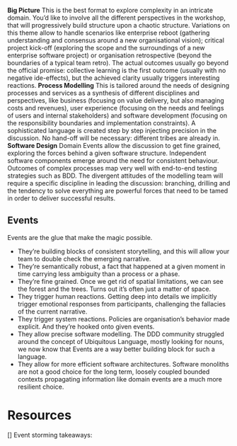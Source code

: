 **Big Picture**
This is the best format to explore complexity in an intricate domain. You’d like to involve all the different perspectives in the workshop, that will progressively build structure upon a chaotic structure. Variations on this theme allow to handle scenarios like enterprise reboot (gathering understanding and consensus around a new organisational vision); critical project kick-off (exploring the scope and the surroundings of a new enterprise software project) or organisation retrospective (beyond the boundaries of a  typical team retro).
The actual outcomes usually go beyond the official promise: collective learning is the first outcome (usually with no negative  ide-effects), but the achieved clarity usually triggers interesting reactions.
**Process Modelling**
This is tailored around the needs of designing processes and services as a synthesis of different disciplines and perspectives, like business (focusing on value delivery, but also managing costs and revenues), user experience (focusing on the needs and feelings of users and internal stakeholders) and software development (focusing on the responsibility boundaries and implementation constraints).
A sophisticated language is created step by step injecting precision in the discussion. No hand-off will be necessary: different tribes are already in.
**Software Design**
Domain Events allow the discussion to get fine grained, exploring the forces behind a given software structure. Independent software components emerge around the need for consistent behaviour. Outcomes of complex processes map very well with end-to-end testing strategies such as BDD.
The divergent attitudes of the modelling team will require a specific discipline in leading the discussion: branching, drilling and the tendency to solve everything are powerful forces that need to be tamed in order to deliver successful results.

## Events
Events are the glue that make the magic possible.
- They’re building blocks of consistent storytelling, and this will allow your team to double check the emerging narrative.
- They’re semantically robust, a fact that happened at a given moment in time carrying less ambiguity than a process or a phase.
- They’re fine grained. Once we get rid of spatial limitations, we can see the forest and the trees. Turns out it’s often just a matter of space.
- They trigger human reactions. Getting deep into details we implicitly trigger emotional responses from participants, challenging the fallacies of the current narrative.
- They trigger system reactions. Policies are organisation’s behavior made explicit. And they’re hooked onto given events.
- They allow precise software modelling. The DDD community struggled around the concept of Ubiquitous Language, mostly looking for nouns, we now know that Events are a way better building block for such a language.
- They allow for more efficient software architectures. Software monoliths are not a good choice for the long term, loosely coupled bounded contexts propagating information like domain events are a much more resilient choice.

# Resources
[] Event storming takeaways: [](../documentation/)